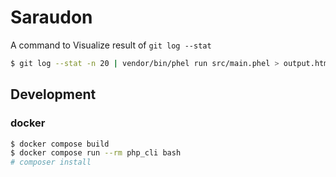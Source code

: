 # Saraudon

A command to Visualize result of `git log --stat`


```bash
$ git log --stat -n 20 | vendor/bin/phel run src/main.phel > output.html
```

## Development

### docker

```bash
$ docker compose build 
$ docker compose run --rm php_cli bash
# composer install
```



